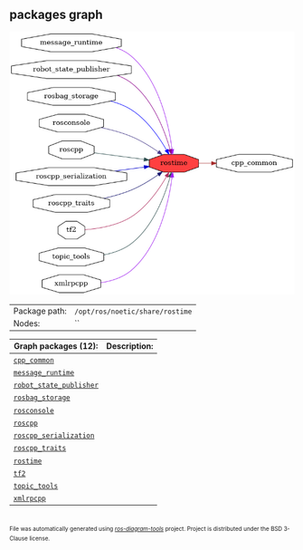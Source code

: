 <!--
File was automatically generated using 'ros-diagram-tools' project.
Project is distributed under the BSD 3-Clause license.
-->

## packages graph

[![rostime](rostime.png "rostime")](rostime.png)

|     |     |
| --- | --- |
| Package path: | `/opt/ros/noetic/share/rostime` |
| Nodes: | `` |


| Graph packages (12): | Description: |
| -------------------- | ------------ |
| [`cpp_common`](cpp_common.html) |  |
| [`message_runtime`](message_runtime.html) |  |
| [`robot_state_publisher`](robot_state_publisher.html) |  |
| [`rosbag_storage`](rosbag_storage.html) |  |
| [`rosconsole`](rosconsole.html) |  |
| [`roscpp`](roscpp.html) |  |
| [`roscpp_serialization`](roscpp_serialization.html) |  |
| [`roscpp_traits`](roscpp_traits.html) |  |
| [`rostime`](rostime.html) |  |
| [`tf2`](tf2.html) |  |
| [`topic_tools`](topic_tools.html) |  |
| [`xmlrpcpp`](xmlrpcpp.html) |  |


</br>
<font size="1">
File was automatically generated using <a href="https://github.com/anetczuk/ros-diagram-tools"><i>ros-diagram-tools</i></a> project.
Project is distributed under the BSD 3-Clause license.
</font>
